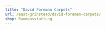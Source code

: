 ```yaml
---
title: "David Foreman Carpets"
url: /east-grinstead/david-foreman-carpets/
shop: Raumausstattung
---
```

